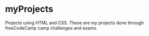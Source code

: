 # myProjects
Projects using HTML and CSS.
These are my projects done through freeCodeCamp camp challenges and exams.
